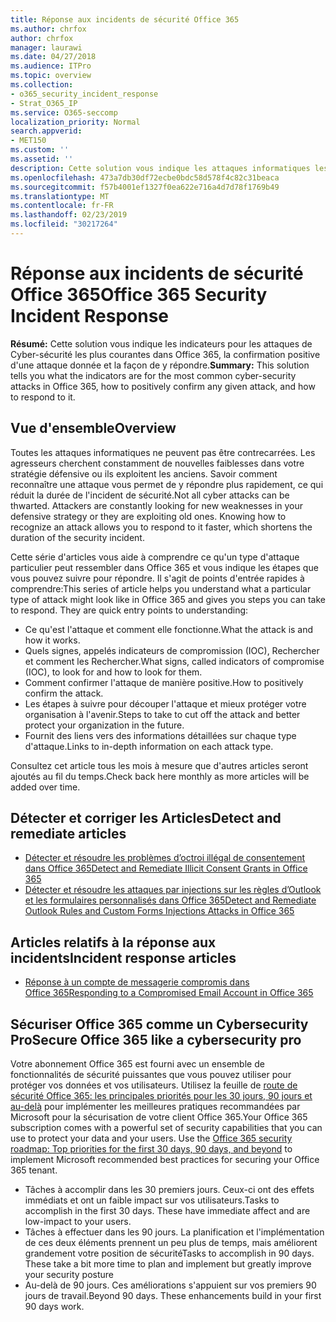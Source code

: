 ```yaml
---
title: Réponse aux incidents de sécurité Office 365
ms.author: chrfox
author: chrfox
manager: laurawi
ms.date: 04/27/2018
ms.audience: ITPro
ms.topic: overview
ms.collection:
- o365_security_incident_response
- Strat_O365_IP
ms.service: O365-seccomp
localization_priority: Normal
search.appverid:
- MET150
ms.custom: ''
ms.assetid: ''
description: Cette solution vous indique les attaques informatiques les plus courantes pouvant ressembler à Office 365 et comment y répondre.
ms.openlocfilehash: 473a7db30df72ecbe0bdc58d578f4c82c31beaca
ms.sourcegitcommit: f57b4001ef1327f0ea622e716a4d7d78f1769b49
ms.translationtype: MT
ms.contentlocale: fr-FR
ms.lasthandoff: 02/23/2019
ms.locfileid: "30217264"
---
```

# <a name="office-365-security-incident-response"></a><span data-ttu-id="106af-103">Réponse aux incidents de sécurité Office 365</span><span class="sxs-lookup"><span data-stu-id="106af-103">Office 365 Security Incident Response</span></span>

 <span data-ttu-id="106af-104">**Résumé:** Cette solution vous indique les indicateurs pour les attaques de Cyber-sécurité les plus courantes dans Office 365, la confirmation positive d'une attaque donnée et la façon de y répondre.</span><span class="sxs-lookup"><span data-stu-id="106af-104">**Summary:** This solution tells you what the indicators are for the most common cyber-security attacks in Office 365, how to positively confirm any given attack, and how to respond to it.</span></span>
  
## <a name="overview"></a><span data-ttu-id="106af-105">Vue d'ensemble</span><span class="sxs-lookup"><span data-stu-id="106af-105">Overview</span></span>
<span data-ttu-id="106af-p101">Toutes les attaques informatiques ne peuvent pas être contrecarrées. Les agresseurs cherchent constamment de nouvelles faiblesses dans votre stratégie défensive ou ils exploitent les anciens. Savoir comment reconnaître une attaque vous permet de y répondre plus rapidement, ce qui réduit la durée de l'incident de sécurité.</span><span class="sxs-lookup"><span data-stu-id="106af-p101">Not all cyber attacks can be thwarted. Attackers are constantly looking for new weaknesses in your defensive strategy or they are exploiting old ones. Knowing how to recognize an attack allows you to respond to it faster, which shortens the duration of the security incident.</span></span>

<span data-ttu-id="106af-p102">Cette série d'articles vous aide à comprendre ce qu'un type d'attaque particulier peut ressembler dans Office 365 et vous indique les étapes que vous pouvez suivre pour répondre. Il s'agit de points d'entrée rapides à comprendre:</span><span class="sxs-lookup"><span data-stu-id="106af-p102">This series of article helps you understand what a particular type of attack might look like in Office 365 and gives you steps you can take to respond. They are quick entry points to understanding:</span></span>
 
- <span data-ttu-id="106af-111">Ce qu'est l'attaque et comment elle fonctionne.</span><span class="sxs-lookup"><span data-stu-id="106af-111">What the attack is and how it works.</span></span>
- <span data-ttu-id="106af-112">Quels signes, appelés indicateurs de compromission (IOC), Rechercher et comment les Rechercher.</span><span class="sxs-lookup"><span data-stu-id="106af-112">What signs, called indicators of compromise (IOC), to look for and how to look for them.</span></span>
- <span data-ttu-id="106af-113">Comment confirmer l'attaque de manière positive.</span><span class="sxs-lookup"><span data-stu-id="106af-113">How to positively confirm the attack.</span></span>
- <span data-ttu-id="106af-114">Les étapes à suivre pour découper l'attaque et mieux protéger votre organisation à l'avenir.</span><span class="sxs-lookup"><span data-stu-id="106af-114">Steps to take to cut off the attack and better protect your organization in the future.</span></span>
- <span data-ttu-id="106af-115">Fournit des liens vers des informations détaillées sur chaque type d'attaque.</span><span class="sxs-lookup"><span data-stu-id="106af-115">Links to in-depth information on each attack type.</span></span>

<span data-ttu-id="106af-116">Consultez cet article tous les mois à mesure que d'autres articles seront ajoutés au fil du temps.</span><span class="sxs-lookup"><span data-stu-id="106af-116">Check back here monthly as more articles will be added over time.</span></span>

## <a name="detect-and-remediate-articles"></a><span data-ttu-id="106af-117">Détecter et corriger les Articles</span><span class="sxs-lookup"><span data-stu-id="106af-117">Detect and remediate articles</span></span>

- [<span data-ttu-id="106af-118">Détecter et résoudre les problèmes d’octroi illégal de consentement dans Office 365</span><span class="sxs-lookup"><span data-stu-id="106af-118">Detect and Remediate Illicit Consent Grants in Office 365</span></span>](detect-and-remediate-illicit-consent-grants.md)
- [<span data-ttu-id="106af-119">Détecter et résoudre les attaques par injections sur les règles d’Outlook et les formulaires personnalisés dans Office 365</span><span class="sxs-lookup"><span data-stu-id="106af-119">Detect and Remediate Outlook Rules and Custom Forms Injections Attacks in Office 365</span></span>](detect-and-remediate-outlook-rules-forms-attack.md)
 
## <a name="incident-response-articles"></a><span data-ttu-id="106af-120">Articles relatifs à la réponse aux incidents</span><span class="sxs-lookup"><span data-stu-id="106af-120">Incident response articles</span></span>

- [<span data-ttu-id="106af-121">Réponse à un compte de messagerie compromis dans Office 365</span><span class="sxs-lookup"><span data-stu-id="106af-121">Responding to a Compromised Email Account in Office 365</span></span>](responding-to-a-compromised-email-account.md)

## <a name="secure-office-365-like-a-cybersecurity-pro"></a><span data-ttu-id="106af-122">Sécuriser Office 365 comme un Cybersecurity Pro</span><span class="sxs-lookup"><span data-stu-id="106af-122">Secure Office 365 like a cybersecurity pro</span></span>
<span data-ttu-id="106af-p103">Votre abonnement Office 365 est fourni avec un ensemble de fonctionnalités de sécurité puissantes que vous pouvez utiliser pour protéger vos données et vos utilisateurs.  Utilisez la feuille de [route de sécurité Office 365: les principales priorités pour les 30 jours, 90 jours et au-delà](https://support.office.com/article/Office-365-security-roadmap-Top-priorities-for-the-first-30-days-90-days-and-beyond-28c86a1c-e4dd-4aad-a2a6-c768a21cb352) pour implémenter les meilleures pratiques recommandées par Microsoft pour la sécurisation de votre client Office 365.</span><span class="sxs-lookup"><span data-stu-id="106af-p103">Your Office 365 subscription comes with a powerful set of security capabilities that you can use to protect your data and your users.  Use the [Office 365 security roadmap: Top priorities for the first 30 days, 90 days, and beyond](https://support.office.com/article/Office-365-security-roadmap-Top-priorities-for-the-first-30-days-90-days-and-beyond-28c86a1c-e4dd-4aad-a2a6-c768a21cb352) to implement Microsoft recommended best practices for securing your Office 365 tenant.</span></span>
- <span data-ttu-id="106af-p104">Tâches à accomplir dans les 30 premiers jours.  Ceux-ci ont des effets immédiats et ont un faible impact sur vos utilisateurs.</span><span class="sxs-lookup"><span data-stu-id="106af-p104">Tasks to accomplish in the first 30 days.  These have immediate affect and are low-impact to your users.</span></span>
- <span data-ttu-id="106af-p105">Tâches à effectuer dans les 90 jours. La planification et l'implémentation de ces deux éléments prennent un peu plus de temps, mais améliorent grandement votre position de sécurité</span><span class="sxs-lookup"><span data-stu-id="106af-p105">Tasks to accomplish in 90 days. These take a bit more time to plan and implement but greatly improve your security posture</span></span>
- <span data-ttu-id="106af-p106">Au-delà de 90 jours. Ces améliorations s'appuient sur vos premiers 90 jours de travail.</span><span class="sxs-lookup"><span data-stu-id="106af-p106">Beyond 90 days. These enhancements build in your first 90 days work.</span></span>






